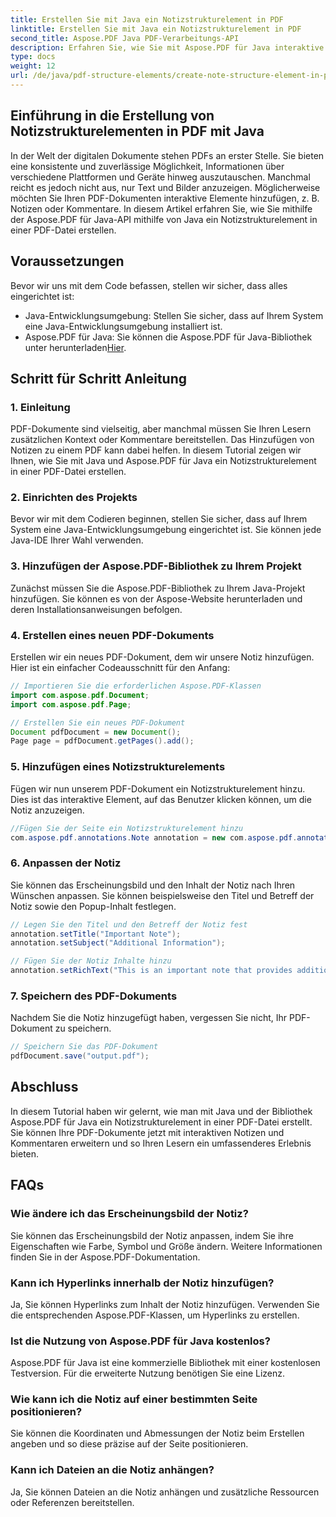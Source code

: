 ```yaml
---
title: Erstellen Sie mit Java ein Notizstrukturelement in PDF
linktitle: Erstellen Sie mit Java ein Notizstrukturelement in PDF
second_title: Aspose.PDF Java PDF-Verarbeitungs-API
description: Erfahren Sie, wie Sie mit Aspose.PDF für Java interaktive Notizstrukturelemente in PDFs mit Java erstellen. Bereichern Sie Ihre Dokumente mit informativen Notizen.
type: docs
weight: 12
url: /de/java/pdf-structure-elements/create-note-structure-element-in-pdf-using-java/
---
```


## Einführung in die Erstellung von Notizstrukturelementen in PDF mit Java

In der Welt der digitalen Dokumente stehen PDFs an erster Stelle. Sie bieten eine konsistente und zuverlässige Möglichkeit, Informationen über verschiedene Plattformen und Geräte hinweg auszutauschen. Manchmal reicht es jedoch nicht aus, nur Text und Bilder anzuzeigen. Möglicherweise möchten Sie Ihren PDF-Dokumenten interaktive Elemente hinzufügen, z. B. Notizen oder Kommentare. In diesem Artikel erfahren Sie, wie Sie mithilfe der Aspose.PDF für Java-API mithilfe von Java ein Notizstrukturelement in einer PDF-Datei erstellen.

## Voraussetzungen

Bevor wir uns mit dem Code befassen, stellen wir sicher, dass alles eingerichtet ist:

- Java-Entwicklungsumgebung: Stellen Sie sicher, dass auf Ihrem System eine Java-Entwicklungsumgebung installiert ist.
-  Aspose.PDF für Java: Sie können die Aspose.PDF für Java-Bibliothek unter herunterladen[Hier](https://releases.aspose.com/pdf/java/).

## Schritt für Schritt Anleitung

### 1. Einleitung

PDF-Dokumente sind vielseitig, aber manchmal müssen Sie Ihren Lesern zusätzlichen Kontext oder Kommentare bereitstellen. Das Hinzufügen von Notizen zu einem PDF kann dabei helfen. In diesem Tutorial zeigen wir Ihnen, wie Sie mit Java und Aspose.PDF für Java ein Notizstrukturelement in einer PDF-Datei erstellen.

### 2. Einrichten des Projekts

Bevor wir mit dem Codieren beginnen, stellen Sie sicher, dass auf Ihrem System eine Java-Entwicklungsumgebung eingerichtet ist. Sie können jede Java-IDE Ihrer Wahl verwenden.

### 3. Hinzufügen der Aspose.PDF-Bibliothek zu Ihrem Projekt

Zunächst müssen Sie die Aspose.PDF-Bibliothek zu Ihrem Java-Projekt hinzufügen. Sie können es von der Aspose-Website herunterladen und deren Installationsanweisungen befolgen.

### 4. Erstellen eines neuen PDF-Dokuments

Erstellen wir ein neues PDF-Dokument, dem wir unsere Notiz hinzufügen. Hier ist ein einfacher Codeausschnitt für den Anfang:

```java
// Importieren Sie die erforderlichen Aspose.PDF-Klassen
import com.aspose.pdf.Document;
import com.aspose.pdf.Page;

// Erstellen Sie ein neues PDF-Dokument
Document pdfDocument = new Document();
Page page = pdfDocument.getPages().add();
```

### 5. Hinzufügen eines Notizstrukturelements

Fügen wir nun unserem PDF-Dokument ein Notizstrukturelement hinzu. Dies ist das interaktive Element, auf das Benutzer klicken können, um die Notiz anzuzeigen.

```java
//Fügen Sie der Seite ein Notizstrukturelement hinzu
com.aspose.pdf.annotations.Note annotation = new com.aspose.pdf.annotations.Note(page, new com.aspose.pdf.Rectangle(100, 100, 200, 200));
```

### 6. Anpassen der Notiz

Sie können das Erscheinungsbild und den Inhalt der Notiz nach Ihren Wünschen anpassen. Sie können beispielsweise den Titel und Betreff der Notiz sowie den Popup-Inhalt festlegen.

```java
// Legen Sie den Titel und den Betreff der Notiz fest
annotation.setTitle("Important Note");
annotation.setSubject("Additional Information");

// Fügen Sie der Notiz Inhalte hinzu
annotation.setRichText("This is an important note that provides additional information.");
```

### 7. Speichern des PDF-Dokuments

Nachdem Sie die Notiz hinzugefügt haben, vergessen Sie nicht, Ihr PDF-Dokument zu speichern.

```java
// Speichern Sie das PDF-Dokument
pdfDocument.save("output.pdf");
```

## Abschluss

In diesem Tutorial haben wir gelernt, wie man mit Java und der Bibliothek Aspose.PDF für Java ein Notizstrukturelement in einer PDF-Datei erstellt. Sie können Ihre PDF-Dokumente jetzt mit interaktiven Notizen und Kommentaren erweitern und so Ihren Lesern ein umfassenderes Erlebnis bieten.

## FAQs

### Wie ändere ich das Erscheinungsbild der Notiz?

Sie können das Erscheinungsbild der Notiz anpassen, indem Sie ihre Eigenschaften wie Farbe, Symbol und Größe ändern. Weitere Informationen finden Sie in der Aspose.PDF-Dokumentation.

### Kann ich Hyperlinks innerhalb der Notiz hinzufügen?

Ja, Sie können Hyperlinks zum Inhalt der Notiz hinzufügen. Verwenden Sie die entsprechenden Aspose.PDF-Klassen, um Hyperlinks zu erstellen.

### Ist die Nutzung von Aspose.PDF für Java kostenlos?

Aspose.PDF für Java ist eine kommerzielle Bibliothek mit einer kostenlosen Testversion. Für die erweiterte Nutzung benötigen Sie eine Lizenz.

### Wie kann ich die Notiz auf einer bestimmten Seite positionieren?

Sie können die Koordinaten und Abmessungen der Notiz beim Erstellen angeben und so diese präzise auf der Seite positionieren.

### Kann ich Dateien an die Notiz anhängen?

Ja, Sie können Dateien an die Notiz anhängen und zusätzliche Ressourcen oder Referenzen bereitstellen.